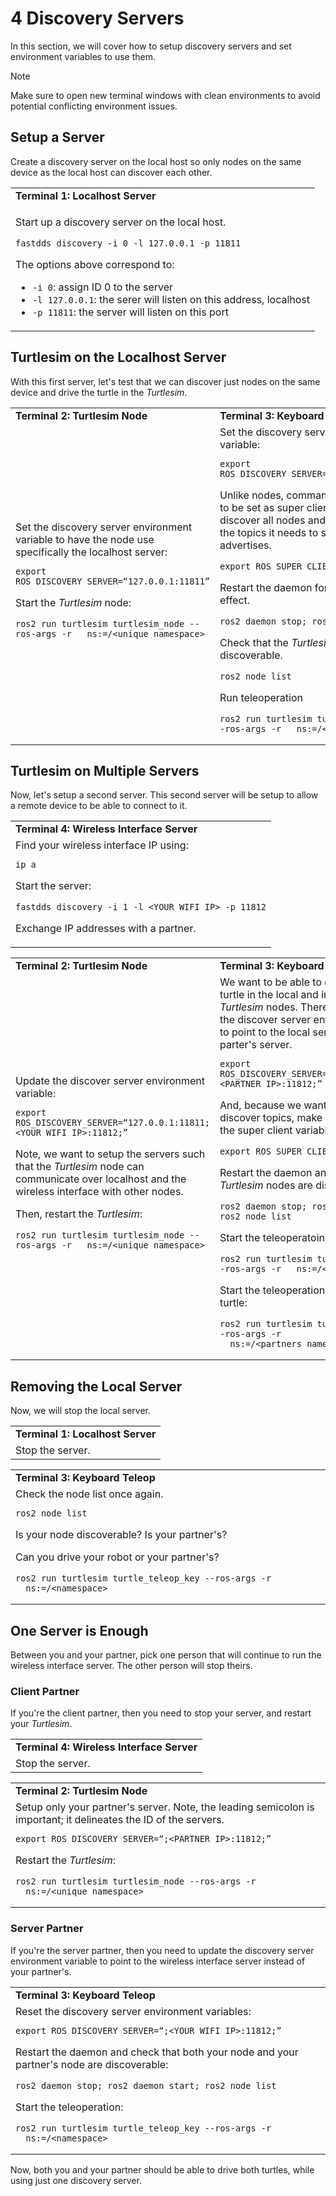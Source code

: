 # 4 Discovery Servers
In this section, we will cover how to setup discovery servers and set environment variables to use them.

> [!NOTE]
> Make sure to open new terminal windows with clean environments to avoid potential conflicting environment issues.

## Setup a Server
Create a discovery server on the local host so only nodes on the same device as the local host can discover each other.

<table>
<tr><td><b>Terminal 1: Localhost Server</b></td></tr>
<tr><td>

Start up a discovery server on the local host.
```
fastdds discovery -i 0 -l 127.0.0.1 -p 11811
```

The options above correspond to:
- `-i 0`: assign ID 0 to the server
- `-l 127.0.0.1`: the serer will listen on this address, localhost
- `-p 11811`: the server will listen on this port

</td></tr>
</table>

## Turtlesim on the Localhost Server
With this first server, let's test that we can discover just nodes on the same device and drive the turtle in the _Turtlesim_.

<table>
<tr>
<td><b>Terminal 2: Turtlesim Node</b></td>
<td><b>Terminal 3: Keyboard Teleop</b></td>
</tr>

<tr>
<td>
Set the discovery server environment variable to have the node use specifically the localhost server:

```
export ROS_DISCOVERY_SERVER=“127.0.0.1:11811”
```

Start the _Turtlesim_ node:
```
ros2 run turtlesim turtlesim_node --ros-args -r __ns:=/<unique_namespace>
```

</td>
<td>
Set the discovery server environment variable:

```
export ROS_DISCOVERY_SERVER=“127.0.0.1:11811”
```

Unlike nodes, command line tools need to be set as super clients to be able to discover all nodes and topics, not just the topics it needs to subscribe to or advertises.
```
export ROS_SUPER_CLIENT=1
```

Restart the daemon for changes to take effect.
```
ros2 daemon stop; ros2 daemon start
```

Check that the <i>Turtlesim</i> node is discoverable.
```
ros2 node list
```

Run teleoperation
```
ros2 run turtlesim turtle_teleop_key --ros-args -r __ns:=/<unique_namespace>
```

</td>
</tr>
</table>

## Turtlesim on Multiple Servers
Now, let's setup a second server. This second server will be setup to allow a remote device to be able to connect to it.

<table>
<tr><td><b>Terminal 4: Wireless Interface Server</b</td></td>
<tr><td>
Find your wireless interface IP using:

```
ip a
```

Start the server:

```
fastdds discovery -i 1 -l <YOUR_WIFI_IP> -p 11812
```

Exchange IP addresses with a partner.
</td></tr>

</table>


<table>
<tr>
<td><b>Terminal 2: Turtlesim Node</b></td>
<td><b>Terminal 3: Keyboard Teleop</b></td>
</tr>

<tr>
<td>
Update the discover server environment variable:

```
export ROS_DISCOVERY_SERVER=“127.0.0.1:11811;<YOUR_WIFI_IP>:11812;”
```
Note, we want to setup the servers such that the <i>Turtlesim</i> node can communicate over localhost and the wireless interface with other nodes.

Then, restart the <i>Turtlesim</i>:
```
ros2 run turtlesim turtlesim_node --ros-args -r __ns:=/<unique_namespace>
```

</td>
<td>
We want to be able to drive both the turtle in the local and in our partner's <i>Turtlesim</i> nodes. Therefore, we will set the discover server environment variable to point to the local server and the parter's server.

```
export ROS_DISCOVERY_SERVER=“127.0.0.1:11811;<PARTNER_IP>:11812;”
```

And, because we want to be able to discover topics, make sure to have set the super client variable:
```
export ROS_SUPER_CLIENT=1
```

Restart the daemon and check that both <i>Turtlesim</i> nodes are discoverable.
```
ros2 daemon stop; ros2 daemon start; ros2 node list
```

Start the teleoperatoin of your turtle:
```
ros2 run turtlesim turtle_teleop_key --ros-args -r __ns:=/<unique_namespace>
```

Start the teleoperation of your partner's turtle:
```
ros2 run turtlesim turtle_teleop_key --ros-args -r __ns:=/<partners_namespace>
```

</td>
</tr>
</table>

## Removing the Local Server
Now, we will stop the local server.

<table>
<tr><td><b>Terminal 1: Localhost Server</b></td></tr>
<tr><td>
Stop the server.
</td></tr>
</table>

<table>
<tr><td><b>Terminal 3: Keyboard Teleop</b></td></tr>
<tr><td>
Check the node list once again.

```
ros2 node list
```
Is your node discoverable? Is your partner's?

Can you drive your robot or your partner's?
```
ros2 run turtlesim turtle_teleop_key --ros-args -r __ns:=/<namespace>
```

</td></tr>
</table>

## One Server is Enough
Between you and your partner, pick one person that will continue to run the wireless interface server. The other person will stop theirs.

### Client Partner
If you're the client partner, then you need to stop your server, and restart your _Turtlesim_.
<table>
<tr><td><b>Terminal 4: Wireless Interface Server</b></td></tr>

<tr><td>
Stop the server.
</td></tr>
</table>

<table>
<tr><td><b>Terminal 2: Turtlesim Node</b></td></tr>
<tr><td>
Setup only your partner's server. Note, the leading semicolon is important; it delineates the ID of the servers.

```
export ROS_DISCOVERY_SERVER=“;<PARTNER_IP>:11812;”
```

Restart the _Turtlesim_:
```
ros2 run turtlesim turtlesim_node --ros-args -r __ns:=/<unique_namespace>
```

</td></tr>
</table>

### Server Partner
If you're the server partner, then you need to update the discovery server environment variable to point to the wireless interface server instead of your partner's.

<table>
<tr><td><b>Terminal 3: Keyboard Teleop</b></td></tr>
<tr><td>
Reset the discovery server environment variables:

```
export ROS_DISCOVERY_SERVER=“;<YOUR_WIFI_IP>:11812;”
```

Restart the daemon and check that both your node and your partner's node are discoverable:
```
ros2 daemon stop; ros2 daemon start; ros2 node list
```

Start the teleoperation:
```
ros2 run turtlesim turtle_teleop_key --ros-args -r __ns:=/<namespace>
```

</td></tr>
</table>

Now, both you and your partner should be able to drive both turtles, while using just one discovery server.
